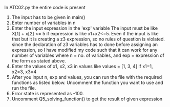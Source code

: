 In ATC02.py the entire code is present

1. The input has to be given in main()
2. Enter number of variables in n 
3. Enter the input expression in the 'exp' variable
    The input must be like X[1] + x[2] <= 5 if expression is like x1+x2<=5. Even if the input is like that but it is creating a z3 expression, so no rules of question is violated.
    since the declaration of z3 variables has to done before assigning an expression, so I have modified my code such that it can work for any number of variables where n = no. of variables, and exp = expression of the form as stated above.
4. Enter the values of x1, x2, x3 in values like values = [1, 3, 4] if x1=1, x2=3, x3=4
5. After you input n, exp and values, you can run the file with the required functions as listed below. Uncomment the function you want to use and run the file.
6. Error state is represented as -100.
7. Uncomment Q5_solving_function() to get the result of given expression
